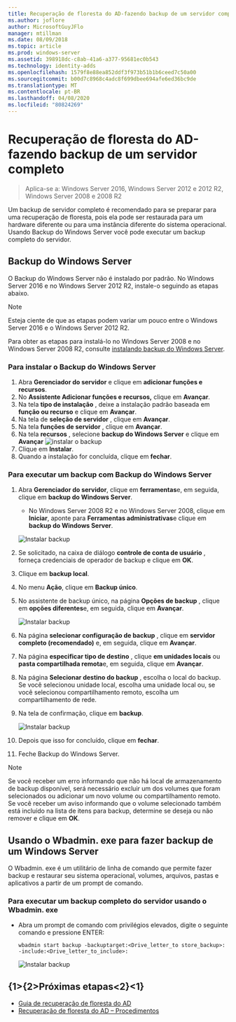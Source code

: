 ```yaml
---
title: Recuperação de floresta do AD-fazendo backup de um servidor completo
ms.author: joflore
author: MicrosoftGuyJFlo
manager: mtillman
ms.date: 08/09/2018
ms.topic: article
ms.prod: windows-server
ms.assetid: 398918dc-c8ab-41a6-a377-95681ec0b543
ms.technology: identity-adds
ms.openlocfilehash: 1579f8e88ea852ddf3f973b51b1b6ceed7c50a00
ms.sourcegitcommit: b00d7c8968c4adc8f699dbee694afe6ed36bc9de
ms.translationtype: MT
ms.contentlocale: pt-BR
ms.lasthandoff: 04/08/2020
ms.locfileid: "80824269"
---
```

# <a name="ad-forest-recovery---backing-up-a-full-server"></a>Recuperação de floresta do AD-fazendo backup de um servidor completo  

>Aplica-se a: Windows Server 2016, Windows Server 2012 e 2012 R2, Windows Server 2008 e 2008 R2

Um backup de servidor completo é recomendado para se preparar para uma recuperação de floresta, pois ela pode ser restaurada para um hardware diferente ou para uma instância diferente do sistema operacional.  Usando Backup do Windows Server você pode executar um backup completo do servidor. 

## <a name="windows-server-backup"></a>Backup do Windows Server

O Backup do Windows Server não é instalado por padrão. No Windows Server 2016 e no Windows Server 2012 R2, instale-o seguindo as etapas abaixo.

>[!NOTE]
>Esteja ciente de que as etapas podem variar um pouco entre o Windows Server 2016 e o Windows Server 2012 R2.

Para obter as etapas para instalá-lo no Windows Server 2008 e no Windows Server 2008 R2, consulte [instalando backup do Windows Server](https://technet.microsoft.com/library/cc771232.aspx).  

### <a name="to-install-windows-server-backup"></a>Para instalar o Backup do Windows Server

1. Abra **Gerenciador do servidor** e clique em **adicionar funções e recursos**.
2. No **Assistente Adicionar funções e recursos,** clique em **Avançar**.
3. Na tela **tipo de instalação** , deixe a instalação padrão baseada em **função ou recurso** e clique em **Avançar**.
4. Na tela de **seleção de servidor** , clique em **Avançar**.
5. Na tela **funções de servidor** , clique em **Avançar**.
6. Na tela **recursos** , selecione **backup do Windows Server** e clique em **Avançar**
   ![instalar o backup](media/AD-Forest-Recovery-Backing-up-a-Full-Server/fullbackup2.png)
7. Clique em **Instalar**.
8. Quando a instalação for concluída, clique em **fechar**.

### <a name="to-perform-a-backup-with-windows-server-backup"></a>Para executar um backup com Backup do Windows Server

1. Abra **Gerenciador do servidor**, clique em **ferramentas**e, em seguida, clique em **backup do Windows Server**.
   - No Windows Server 2008 R2 e no Windows Server 2008, clique em **Iniciar**, aponte para **Ferramentas administrativas**e clique em **backup do Windows Server**.

   ![Instalar backup](media/AD-Forest-Recovery-Backing-up-a-Full-Server/fullbackup1.png) 

2. Se solicitado, na caixa de diálogo **controle de conta de usuário** , forneça credenciais de operador de backup e clique em **OK**.
3. Clique em **backup local**.
4. No menu **Ação**, clique em **Backup único**.
5. No assistente de backup único, na página **Opções de backup** , clique em **opções diferentes**e, em seguida, clique em **Avançar**.

   ![Instalar backup](media/AD-Forest-Recovery-Backing-up-a-Full-Server/fullbackup3.png)

6. Na página **selecionar configuração de backup** , clique em **servidor completo (recomendado)** e, em seguida, clique em **Avançar**.
7. Na página **especificar tipo de destino** , clique **em unidades locais** ou **pasta compartilhada remota**e, em seguida, clique em **Avançar**.
8. Na página **Selecionar destino do backup** , escolha o local do backup.  Se você selecionou unidade local, escolha uma unidade local ou, se você selecionou compartilhamento remoto, escolha um compartilhamento de rede.
9. Na tela de confirmação, clique em **backup**.

   ![Instalar backup](media/AD-Forest-Recovery-Backing-up-a-Full-Server/fullbackup4.png)

10. Depois que isso for concluído, clique em **fechar**.
11. Feche Backup do Windows Server.

>[!NOTE]
>Se você receber um erro informando que não há local de armazenamento de backup disponível, será necessário excluir um dos volumes que foram selecionados ou adicionar um novo volume ou compartilhamento remoto.
>Se você receber um aviso informando que o volume selecionado também está incluído na lista de itens para backup, determine se deseja ou não remover e clique em **OK**.

## <a name="using-wbadminexe-to-backup-a-windows-server"></a>Usando o Wbadmin. exe para fazer backup de um Windows Server

O Wbadmin. exe é um utilitário de linha de comando que permite fazer backup e restaurar seu sistema operacional, volumes, arquivos, pastas e aplicativos a partir de um prompt de comando.

### <a name="to-perform-a-full-server-backup-using-wbadminexe"></a>Para executar um backup completo do servidor usando o Wbadmin. exe
  
- Abra um prompt de comando com privilégios elevados, digite o seguinte comando e pressione ENTER:  

   ```
   wbadmin start backup -backuptarget:<Drive_letter_to store_backup>: -include:<Drive_letter_to_include>:
   ```

   ![Instalar backup](media/AD-Forest-Recovery-Backing-up-a-Full-Server/fullbackup5.png)

## <a name="next-steps"></a>{1&gt;{2&gt;Próximas etapas&lt;2}&lt;1}

- [Guia de recuperação de floresta do AD](AD-Forest-Recovery-Guide.md)
- [Recuperação de floresta do AD – Procedimentos](AD-Forest-Recovery-Procedures.md)
